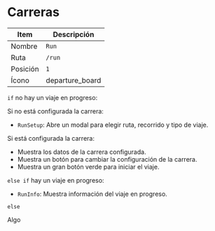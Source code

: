 # Carreras

| Item     | Descripción                                                    |
| -------- | -------------------------------------------------------------- |
| Nombre   | `Run`                                                          |
| Ruta     | `/run`                                                         |
| Posición | `1`                                                            |
| Ícono    | <span class="material-symbols-outlined">departure_board</span> |

`if` no hay un viaje en progreso:

Si no está configurada la carrera:

- `RunSetup`: Abre un modal para elegir ruta, recorrido y tipo de viaje.

Si está configurada la carrera:

- Muestra los datos de la carrera configurada.
- Muestra un botón para cambiar la configuración de la carrera.
- Muestra un gran botón verde para iniciar el viaje.

`else if` hay un viaje en progreso:

- `RunInfo`: Muestra información del viaje en progreso.

`else`

Algo
